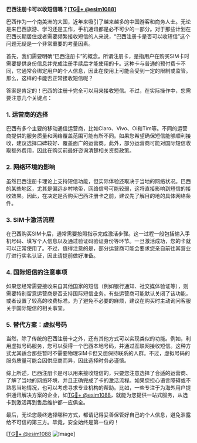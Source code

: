 **巴西注册卡可以收短信嗎？[[TG💪+ @esim1088](https://t.me/s/esim1088)]**

巴西作为一个南美洲的大国，近年来吸引了越来越多的中国游客和商务人士。无论是来巴西旅游、学习还是工作，手机通讯都是必不可少的一部分。对于那些计划在巴西长期居住或者需要频繁接收短信的人来说，“巴西注册卡是否可以收短信”这个问题无疑是一个非常重要的考量因素。

首先，我们需要明确“巴西注册卡”的概念。所谓注册卡，是指用户在购买SIM卡时需要提供身份信息并完成注册手续后才能使用的卡。这种卡与普通的预付费卡不同，它通常会绑定用户的个人信息，因此在使用上可能会受到一定的限制或监管。那么，这样的卡能否正常接收短信呢？

答案是肯定的！巴西的注册卡完全可以用来接收短信。不过，在实际操作中，您需要注意几个关键点：

### 1. **运营商的选择**
巴西有多个主要的移动通信运营商，比如Claro、Vivo、Oi和Tim等。不同的运营商提供的服务质量和网络覆盖范围可能有所不同。如果您希望确保短信能够顺利接收，建议选择口碑较好、覆盖面广的运营商。此外，部分运营商可能对国际短信收取额外费用，因此在购买前最好咨询清楚相关资费政策。

### 2. **网络环境的影响**
虽然巴西注册卡理论上支持短信功能，但实际体验还取决于当地的网络状况。巴西的某些地区，尤其是偏远乡村地带，网络信号可能较弱，这将直接影响到短信的接收效果。因此，在决定是否购买巴西注册卡之前，建议先了解目的地的具体网络条件。

### 3. **SIM卡激活流程**
在巴西购买SIM卡后，通常需要按照指示完成激活步骤。这一过程一般包括输入手机号码、填写个人信息以及通过验证码验证身份等环节。一旦激活成功，您的卡就可以正常使用了。不过，值得注意的是，部分运营商可能会要求您亲自前往其营业厅进行实名认证，因此请提前做好准备。

### 4. **国际短信的注意事项**
如果您经常需要接收来自其他国家的短信（例如银行通知、社交媒体验证等），则需要特别留意运营商是否支持国际短信业务。有些运营商可能默认关闭了该功能，或者设置了较高的收费标准。为了避免不必要的麻烦，建议在购买时主动询问客服关于国际短信的相关事宜。

### 5. **替代方案：虚拟号码**
当然，除了传统的巴西注册卡之外，还有其他方式可以实现类似的功能。例如，利用虚拟号码服务，您可以获得一个巴西本地号码，并通过互联网接收短信。这种方式尤其适合那些暂时不需要物理SIM卡但又想保持联系的人群。不过，虚拟号码的服务质量可能会因供应商而异，因此选择时务必谨慎。

综上所述，巴西注册卡是可以用来接收短信的，只要您注意选择了合适的运营商、了解了当地的网络环境，并且正确完成了卡的激活流程。如果您担心语言障碍或不熟悉当地情况，也可以考虑寻求专业机构的帮助。比如，一些专注于为海外用户提供通讯解决方案的企业，如[TG💪+ @esim1088](https://t.me/s/esim1088)，就能为您提供一站式服务，从选卡到激活再到售后维护都一应俱全。

最后，无论您最终选择哪种方式，都请记得妥善保管好自己的个人信息，避免泄露给不可信的第三方。毕竟，安全始终是第一位的！

[[TG💪+ @esim1088](https://t.me/s/esim1088) ![Image](https://i.postimg.cc/4NQfJmqS/Snipaste-2025-05-13-00-14-12.png)]